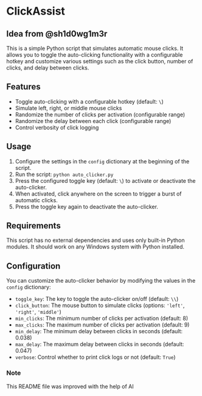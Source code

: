
# ClickAssist
## Idea from @sh1d0wg1m3r

This is a simple Python script that simulates automatic mouse clicks. It allows you to toggle the auto-clicking functionality with a configurable hotkey and customize various settings such as the click button, number of clicks, and delay between clicks.

## Features

- Toggle auto-clicking with a configurable hotkey (default: `\`)
- Simulate left, right, or middle mouse clicks
- Randomize the number of clicks per activation (configurable range)
- Randomize the delay between each click (configurable range)
- Control verbosity of click logging

## Usage

1. Configure the settings in the `config` dictionary at the beginning of the script.
2. Run the script: `python auto_clicker.py`
3. Press the configured toggle key (default: `\`) to activate or deactivate the auto-clicker.
4. When activated, click anywhere on the screen to trigger a burst of automatic clicks.
5. Press the toggle key again to deactivate the auto-clicker.

## Requirements

This script has no external dependencies and uses only built-in Python modules. It should work on any Windows system with Python installed.

## Configuration

You can customize the auto-clicker behavior by modifying the values in the `config` dictionary:

- `toggle_key`: The key to toggle the auto-clicker on/off (default: `\\`)
- `click_button`: The mouse button to simulate clicks (options: `'left'`, `'right'`, `'middle'`)
- `min_clicks`: The minimum number of clicks per activation (default: 8)
- `max_clicks`: The maximum number of clicks per activation (default: 9)
- `min_delay`: The minimum delay between clicks in seconds (default: 0.038)
- `max_delay`: The maximum delay between clicks in seconds (default: 0.047)
- `verbose`: Control whether to print click logs or not (default: `True`)

### Note

This README file was improved with the help of AI
